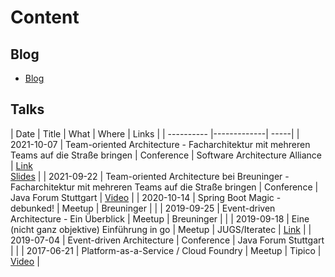 # Content

## Blog
* [Blog](http://blog.sebsprenger.de)

## Talks
| Date       | Title           | What | Where | Links |
| ---------- |-------------| -----|
| 2021-10-07 | Team-oriented Architecture - Facharchitektur mit mehreren Teams auf die Straße bringen | Conference | Software Architecture Alliance | [Link](https://www.software-architecture-alliance.de/software-architecture-alliance-2021/programm/programm#item-3114) <br/> [Slides](https://speakerdeck.com/sebsprenger/team-oriented-architecture-facharchitektur-mit-mehreren-teams-auf-die-strasse-bringen) |
| 2021-09-22 | Team-oriented Architecture bei Breuninger - Facharchitektur mit mehreren Teams auf die Straße bringen | Conference | Java Forum Stuttgart | [Video](https://www.java-forum-stuttgart.de/vortraege/team-oriented-architecture-bei-breuninger/) |
| 2020-10-14 | Spring Boot Magic - debunked! | Meetup | Breuninger | |
| 2019-09-25 | Event-driven Architecture - Ein Überblick | Meetup | Breuninger | |
| 2019-09-18 | Eine (nicht ganz objektive) Einführung in go | Meetup | JUGS/Iteratec | [Link](https://www.jugs.org/va2019/09-18.html) |
| 2019-07-04 | Event-driven Architecture | Conference | Java Forum Stuttgart | |
| 2017-06-21 | Platform-as-a-Service / Cloud Foundry | Meetup | Tipico | [Video](https://www.youtube.com/watch?v=CgQ0DsKHSyg) |